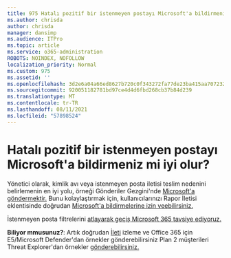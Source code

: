 ```yaml
---
title: 975 Hatalı pozitif bir istenmeyen postayı Microsoft'a bildirmeniz mi iyi olur?
ms.author: chrisda
author: chrisda
manager: dansimp
ms.audience: ITPro
ms.topic: article
ms.service: o365-administration
ROBOTS: NOINDEX, NOFOLLOW
localization_priority: Normal
ms.custom: 975
ms.assetid: ''
ms.openlocfilehash: 3d2e6a04a66ed8627b720c0f343272fa77de23ba415aa70723210587585c9b19
ms.sourcegitcommit: 920051182781bd97ce4d4d6fbd268cb37b84d239
ms.translationtype: MT
ms.contentlocale: tr-TR
ms.lasthandoff: 08/11/2021
ms.locfileid: "57898524"
---
```

# <a name="would-you-like-to-report-a-spam-false-positive-to-microsoft"></a>Hatalı pozitif bir istenmeyen postayı Microsoft'a bildirmeniz mi iyi olur?

Yönetici olarak, kimlik avı veya istenmeyen posta iletisi teslim nedenini belirlemenin en iyi yolu, örneği Gönderiler Gezgini'nde [Microsoft'a göndermektir.](https://protection.office.com/reportsubmission) Bunu kolaylaştırmak için, kullanıcılarınızı Rapor İletisi eklentisinde doğrudan [Microsoft'a bildirmelerine izin veebilirsiniz.](https://appsource.microsoft.com/product/office/WA104381180?src=office&tab=Overview)

İstenmeyen posta filtrelerini [atlayarak geçiş Microsoft 365 tavsiye ediyoruz.](https://docs.microsoft.com/exchange/troubleshoot/antispam/cautions-against-bypassing-spam-filters)

**Biliyor mmusunuz?**: Artık doğrudan [İleti](https://protection.office.com/messagetrace) izleme ve Office 365 için E5/Microsoft Defender'dan örnekler gönderebilirsiniz Plan 2 müşterileri Threat Explorer'dan örnekler [gönderebilirsiniz.](https://docs.microsoft.com/microsoft-365/security/office-365-security/threat-explorer)
